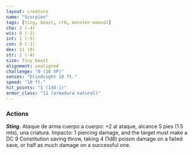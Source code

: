 ```yaml
---
layout: creature
name: "Scorpion"
tags: [tiny, beast, cr0, monster-manual]
cha: 2 (-4)
wis: 8 (-1)
int: 1 (-5)
con: 8 (-1)
dex: 11 (0)
str: 2 (-4)
size: Tiny beast
alignment: unaligned
challenge: "0 (10 XP)"
senses: "blindsight 10 ft."
speed: "10 ft."
hit_points: "1 (1d4-1)"
armor_class: "11 (armadura natural)"
---
```


### Actions

***Sting.*** Ataque de arma cuerpo a cuerpo: +2 al ataque, alcance 5 pies (1.5 mts), una criatura. Impacto: 1 piercing damage, and the target must make a DC 9 Constitution saving throw, taking 4 (1d8) poison damage on a failed save, or half as much damage on a successful one.